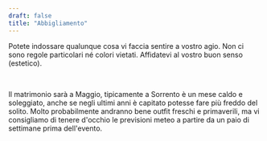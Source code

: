 ```yaml
---
draft: false
title: "Abbigliamento"
---
```


Potete indossare qualunque cosa vi faccia sentire a vostro agio. Non ci sono regole particolari né colori vietati. Affidatevi al vostro buon senso (estetico).

<br>

Il matrimonio sarà a Maggio, tipicamente a Sorrento è un mese caldo e soleggiato, anche se negli ultimi anni è capitato potesse fare più freddo del solito. Molto probabilmente andranno bene outfit freschi e primaverili, ma vi consigliamo di tenere d'occhio le previsioni meteo a partire da un paio di settimane prima dell'evento.
